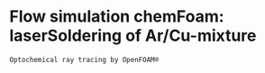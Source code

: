 # Flow simulation chemFoam: laserSoldering of Ar/Cu-mixture
`Optochemical ray tracing by OpenFOAM®`
